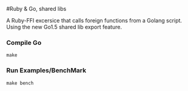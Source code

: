 #Ruby & Go, shared libs

A Ruby-FFI excersice that calls foreign functions from a Golang script.
Using the new Go1.5 shared lib export feature.

### Compile Go

`make`

### Run Examples/BenchMark

`make bench`
